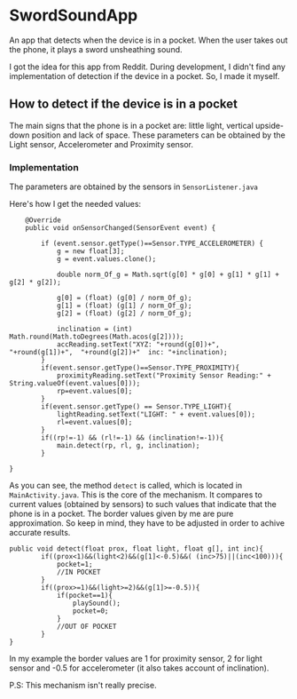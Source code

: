 # SwordSoundApp
An app that detects when the device is in a pocket. When the user takes out the phone, it plays a sword unsheathing sound.

I got the idea for this app from Reddit. During development, I didn't find any implementation of detection if the device in a pocket. So, I made it myself.

## How to detect if the device is in a pocket

The main signs that the phone is in a pocket are: little light, vertical upside-down position and lack of space.
These parameters can be obtained by the Light sensor, Accelerometer and Proximity sensor.

### Implementation

The parameters are obtained by the sensors in `SensorListener.java`

Here's how I get the needed values:

```
    @Override
    public void onSensorChanged(SensorEvent event) {

        if (event.sensor.getType()==Sensor.TYPE_ACCELEROMETER) {
            g = new float[3];
            g = event.values.clone();

            double norm_Of_g = Math.sqrt(g[0] * g[0] + g[1] * g[1] + g[2] * g[2]);

            g[0] = (float) (g[0] / norm_Of_g);
            g[1] = (float) (g[1] / norm_Of_g);
            g[2] = (float) (g[2] / norm_Of_g);

            inclination = (int) Math.round(Math.toDegrees(Math.acos(g[2])));
            accReading.setText("XYZ: "+round(g[0])+",  "+round(g[1])+",  "+round(g[2])+"  inc: "+inclination);
        }
        if(event.sensor.getType()==Sensor.TYPE_PROXIMITY){
            proximityReading.setText("Proximity Sensor Reading:" + String.valueOf(event.values[0]));
            rp=event.values[0];
        }
        if(event.sensor.getType() == Sensor.TYPE_LIGHT){
            lightReading.setText("LIGHT: " + event.values[0]);
            rl=event.values[0];
        }
        if((rp!=-1) && (rl!=-1) && (inclination!=-1)){
            main.detect(rp, rl, g, inclination);
        }

}
```


As you can see, the method `detect` is called, which is located in `MainActivity.java`. This is the core of the mechanism.
It compares to current values (obtained by sensors) to such values that indicate that the phone is in a pocket. The border values given by me are pure approximation. So keep in mind, they have to be adjusted in order to achive accurate results.

```
public void detect(float prox, float light, float g[], int inc){
        if((prox<1)&&(light<2)&&(g[1]<-0.5)&&( (inc>75)||(inc<100))){
            pocket=1;
            //IN POCKET
        }
        if((prox>=1)&&(light>=2)&&(g[1]>=-0.5)){
            if(pocket==1){
                playSound();
                pocket=0;
            }
            //OUT OF POCKET
        }
}
```


In my example the border values are 1 for proximity sensor, 2 for light sensor and -0.5 for accelerometer (it also takes account of inclination).

P.S: This mechanism isn't really precise.


